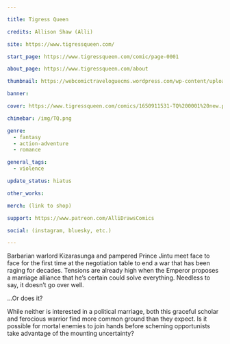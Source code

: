 ```yaml
---

title: Tigress Queen

credits: Allison Shaw (Alli)

site: https://www.tigressqueen.com/

start_page: https://www.tigressqueen.com/comic/page-0001

about_page: https://www.tigressqueen.com/about

thumbnail: https://webcomictraveloguecms.wordpress.com/wp-content/uploads/2024/09/tigress-queen.png

banner:

cover: https://www.tigressqueen.com/comics/1650911531-TQ%200001%20new.png

chimebar: /img/TQ.png

genre:
  - fantasy
  - action-adventure
  - romance

general_tags: 
  - violence

update_status: hiatus

other_works:

merch: (link to shop)

support: https://www.patreon.com/AlliDrawsComics

social: (instagram, bluesky, etc.)

---
```


Barbarian warlord Kizarasunga and pampered Prince Jintu meet face to face for the first time at the negotiation table to end a war that has been raging for decades. Tensions are already high when the Emperor proposes a marriage alliance that he’s certain could solve everything. Needless to say, it doesn’t go over well.

…Or does it?

While neither is interested in a political marriage, both this graceful scholar and ferocious warrior find more common ground than they expect. Is it possible for mortal enemies to join hands before scheming opportunists take advantage of the mounting uncertainty?